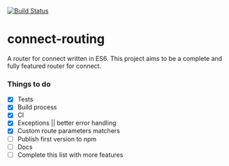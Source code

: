 [![Build Status](https://travis-ci.org/eduardn/connect-routing.svg?branch=master)](https://travis-ci.org/eduardn/connect-routing)

# connect-routing
A router for connect written in ES6. This project aims to be a complete and fully featured router for connect.

### Things to do
- [x] Tests
- [x]  Build process
- [x] CI
- [x] Exceptions || better error handling
- [x] Custom route parameters matchers
- [ ] Publish first version to npm
- [ ] Docs
- [ ] Complete this list with more features
